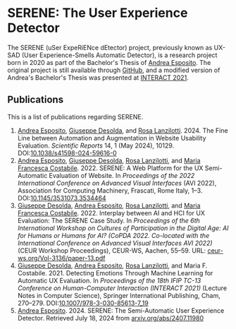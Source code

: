 # SERENE: The User Experience Detector

The SERENE (uSer ExpeRiENce dEtector) project, previously known as UX-SAD (User Experience-Smells Automatic Detector), is a research project born in 2020 as part of the Bachelor's Thesis of [Andrea Esposito](https://github.com/espositoandrea). The original project is still available through [GitHub](https://github.com/espositoandrea/SERENE), and a modified version of Andrea's Bachelor's Thesis was presented at [INTERACT 2021](https://doi.org/10.1007/978-3-030-85613-7_19).

## Publications

This is a list of publications regarding SERENE.

<!-- publications start -->
<ol><li><span id="Esposito2024Fine"><a href="https://ivu.di.uniba.it/people/esposito">Andrea Esposito</a>, <a href="https://ivu.di.uniba.it/people/desolda">Giuseppe Desolda</a>, and <a href="https://ivu.di.uniba.it/people/lanzilotti">Rosa Lanzilotti</a>. 2024. The Fine Line between Automation and Augmentation in Website Usability Evaluation. <i>Scientific Reports</i> 14, 1 (May 2024), 10129. DOI:<a href="https://doi.org/10.1038/s41598-024-59616-0" target="_blank">10.1038/s41598-024-59616-0</a></span></li>
<li><span id="Esposito2022SERENE"><a href="https://ivu.di.uniba.it/people/esposito">Andrea Esposito</a>, <a href="https://ivu.di.uniba.it/people/desolda">Giuseppe Desolda</a>, <a href="https://ivu.di.uniba.it/people/lanzilotti">Rosa Lanzilotti</a>, and <a href="https://ivu.di.uniba.it/people/costabile">Maria Francesca Costabile</a>. 2022. SERENE: A Web Platform for the UX Semi-Automatic Evaluation of Website. In <i>Proceedings of the 2022 International Conference on Advanced Visual Interfaces</i> (AVI 2022), Association for Computing Machinery, Frascati, Rome Italy, 1–3. DOI:<a href="https://doi.org/10.1145/3531073.3534464" target="_blank">10.1145/3531073.3534464</a></span></li>
<li><span id="Desolda2022Interplay"><a href="https://ivu.di.uniba.it/people/desolda">Giuseppe Desolda</a>, <a href="https://ivu.di.uniba.it/people/esposito">Andrea Esposito</a>, <a href="https://ivu.di.uniba.it/people/lanzilotti">Rosa Lanzilotti</a>, and <a href="https://ivu.di.uniba.it/people/costabile">Maria Francesca Costabile</a>. 2022. Interplay between AI and HCI for UX Evaluation: The SERENE Case Study. In <i>Proceedings of the 6th International Workshop on Cultures of Participation in the Digital Age: AI for Humans or Humans for AI? (CoPDA 2022. Co-located with the International Conference on Advanced Visual Interfaces AVI 2022)</i> (CEUR Workshop Proceedings), CEUR-WS, Aachen, 55–59. URL: <a href="https://ceur-ws.org/Vol-3136/paper-13.pdf" target="_blank">ceur-ws.org/Vol-3136/paper-13.pdf</a></span></li>
<li><span id="Desolda2021Detecting"><a href="https://ivu.di.uniba.it/people/desolda">Giuseppe Desolda</a>, <a href="https://ivu.di.uniba.it/people/esposito">Andrea Esposito</a>, <a href="https://ivu.di.uniba.it/people/lanzilotti">Rosa Lanzilotti</a>, and Maria F. Costabile. 2021. Detecting Emotions Through Machine Learning for Automatic UX Evaluation. In <i>Proceedings of the 18th IFIP TC-13 Conference on Human-Computer Interaction (INTERACT 2021)</i> (Lecture Notes in Computer Science), Springer International Publishing, Cham, 270–279. DOI:<a href="https://doi.org/10.1007/978-3-030-85613-7_19" target="_blank">10.1007/978-3-030-85613-7_19</a></span></li>
<li><span id="Esposito2024SERENE"><a href="https://ivu.di.uniba.it/people/esposito">Andrea Esposito</a>. 2024. SERENE: The Semi-Automatic User Experience Detector. Retrieved July 18, 2024 from <a href="https://arxiv.org/abs/2407.11980" target="_blank">arxiv.org/abs/2407.11980</a></span></li></ol>
<!-- publications end -->




































































































































































































































































































































































































































































































































